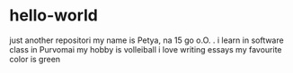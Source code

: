 # hello-world
just another repositori
my name is Petya, na 15 go o.O. .
i learn in  software class in  Purvomai
my hobby is volleiball
i love writing essays
my favourite color is green

